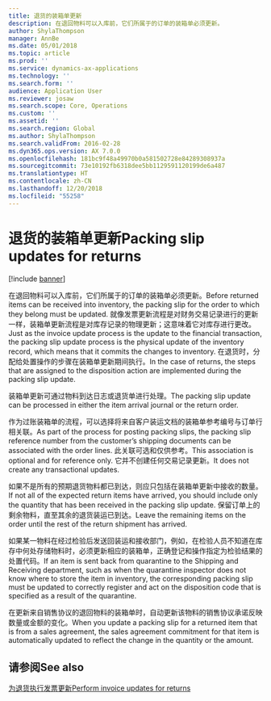 ```yaml
---
title: 退货的装箱单更新
description: 在退回物料可以入库前，它们所属于的订单的装箱单必须更新。
author: ShylaThompson
manager: AnnBe
ms.date: 05/01/2018
ms.topic: article
ms.prod: ''
ms.service: dynamics-ax-applications
ms.technology: ''
ms.search.form: ''
audience: Application User
ms.reviewer: josaw
ms.search.scope: Core, Operations
ms.custom: ''
ms.assetid: ''
ms.search.region: Global
ms.author: ShylaThompson
ms.search.validFrom: 2016-02-28
ms.dyn365.ops.version: AX 7.0.0
ms.openlocfilehash: 181bc9f48a49970b0a581502728e84289308937a
ms.sourcegitcommit: 73e10192fb6318dee5bb1129591120199de6a487
ms.translationtype: HT
ms.contentlocale: zh-CN
ms.lasthandoff: 12/20/2018
ms.locfileid: "55258"
---
```

# <a name="packing-slip-updates-for-returns"></a><span data-ttu-id="ca4ac-103">退货的装箱单更新</span><span class="sxs-lookup"><span data-stu-id="ca4ac-103">Packing slip updates for returns</span></span>  

[!include [banner](../includes/banner.md)]


<span data-ttu-id="ca4ac-104">在退回物料可以入库前，它们所属于的订单的装箱单必须更新。</span><span class="sxs-lookup"><span data-stu-id="ca4ac-104">Before returned items can be received into inventory, the packing slip for the order to which they belong must be updated.</span></span> <span data-ttu-id="ca4ac-105">就像发票更新流程是对财务交易记录进行的更新一样，装箱单更新流程是对库存记录的物理更新；这意味着它对库存进行更改。</span><span class="sxs-lookup"><span data-stu-id="ca4ac-105">Just as the invoice update process is the update to the financial transaction, the packing slip update process is the physical update of the inventory record, which means that it commits the changes to inventory.</span></span> <span data-ttu-id="ca4ac-106">在退货时，分配给处置操作的步骤在装箱单更新期间执行。</span><span class="sxs-lookup"><span data-stu-id="ca4ac-106">In the case of returns, the steps that are assigned to the disposition action are implemented during the packing slip update.</span></span>

<span data-ttu-id="ca4ac-107">装箱单更新可通过物料到达日志或退货单进行处理。</span><span class="sxs-lookup"><span data-stu-id="ca4ac-107">The packing slip update can be processed in either the item arrival journal or the return order.</span></span>

<span data-ttu-id="ca4ac-108">作为过账装箱单的流程，可以选择将来自客户装运文档的装箱单参考编号与订单行相关联。</span><span class="sxs-lookup"><span data-stu-id="ca4ac-108">As part of the process for posting packing slips, the packing slip reference number from the customer’s shipping documents can be associated with the order lines.</span></span> <span data-ttu-id="ca4ac-109">此关联可选和仅供参考。</span><span class="sxs-lookup"><span data-stu-id="ca4ac-109">This association is optional and for reference only.</span></span> <span data-ttu-id="ca4ac-110">它并不创建任何交易记录更新。</span><span class="sxs-lookup"><span data-stu-id="ca4ac-110">It does not create any transactional updates.</span></span>

<span data-ttu-id="ca4ac-111">如果不是所有的预期退货物料都已到达，则应只包括在装箱单更新中接收的数量。</span><span class="sxs-lookup"><span data-stu-id="ca4ac-111">If not all of the expected return items have arrived, you should include only the quantity that has been received in the packing slip update.</span></span> <span data-ttu-id="ca4ac-112">保留订单上的剩余物料，直至其余的退货装运已到达。</span><span class="sxs-lookup"><span data-stu-id="ca4ac-112">Leave the remaining items on the order until the rest of the return shipment has arrived.</span></span>

<span data-ttu-id="ca4ac-113">如果某一物料在经过检验后发送回装运和接收部门，例如，在检验人员不知道在库存中何处存储物料时，必须更新相应的装箱单，正确登记和操作指定为检验结果的处置代码。</span><span class="sxs-lookup"><span data-stu-id="ca4ac-113">If an item is sent back from quarantine to the Shipping and Receiving department, such as when the quarantine inspector does not know where to store the item in inventory, the corresponding packing slip must be updated to correctly register and act on the disposition code that is specified as a result of the quarantine.</span></span>

<span data-ttu-id="ca4ac-114">在更新来自销售协议的退回物料的装箱单时，自动更新该物料的销售协议承诺反映数量或金额的变化。</span><span class="sxs-lookup"><span data-stu-id="ca4ac-114">When you update a packing slip for a returned item that is from a sales agreement, the sales agreement commitment for that item is automatically updated to reflect the change in the quantity or the amount.</span></span> 

## <a name="see-also"></a><span data-ttu-id="ca4ac-115">请参阅</span><span class="sxs-lookup"><span data-stu-id="ca4ac-115">See also</span></span>

[<span data-ttu-id="ca4ac-116">为退货执行发票更新</span><span class="sxs-lookup"><span data-stu-id="ca4ac-116">Perform invoice updates for returns</span></span>](perform-invoice-updates-for-returns.md)

  


